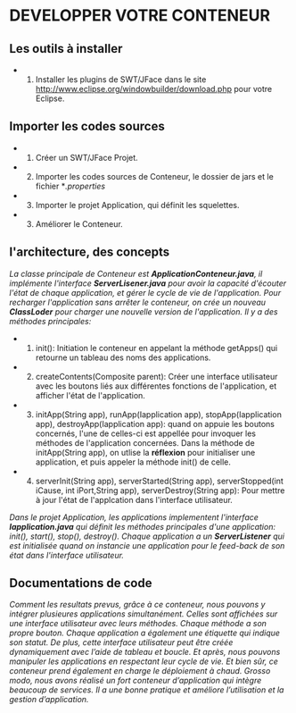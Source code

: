 # DEVELOPPER VOTRE CONTENEUR
## Les outils à installer 
  - 1. Installer les plugins de SWT/JFace dans le site http://www.eclipse.org/windowbuilder/download.php pour votre Eclipse.
## Importer les codes sources
  - 1. Créer un SWT/JFace Projet.
  - 2. Importer les codes sources de Conteneur, le dossier de jars et le fichier **.properties*
  - 3. Importer le projet Application, qui définit les squelettes.
  - 3. Améliorer le Conteneur.
##  l'architecture, des concepts
*La classe principale de Conteneur est **ApplicationConteneur.java**, il implémente l'interface **ServerLisener.java** pour avoir la capacité d'écouter l'état de chaque application, et gérer le cycle de vie de l'application. Pour recharger l'application sans arrêter le conteneur, on crée un nouveau **ClassLoder** pour charger une nouvelle version de l'application.
Il y a des méthodes principales:*
 - 1.  init(): Initiation le conteneur en appelant la méthode getApps() qui retourne un tableau des noms des applications.
 - 2.  createContents(Composite parent): Créer une interface utilisateur avec les boutons liés aux différentes fonctions de l'application, et afficher l'état de l'application.
 - 3. initApp(String app), runApp(Iapplication app), stopApp(Iapplication app), destroyApp(Iapplication app): quand on appuie les boutons concernés, l'une de celles-ci est appellée pour invoquer les méthodes de l'application concernées. Dans la méthode de initApp(String app), on utlise la __réflexion__ pour initialiser une application, et puis appeler la méthode init() de celle.
 - 4. serverInit(String app), serverStarted(String app), serverStopped(int iCause, int iPort,String app), serverDestroy(String app): Pour mettre à jour l'état de l'applcation dans l'interface utilisateur.

*Dans le projet Application, les applications implementent l'interface **Iapplication.java** qui définit les méthodes principales d'une application: init(), start(), stop(), destroy(). Chaque application a un **ServerListener** qui est initialisée quand on instancie une application pour le feed-back de son état dans l'interface utilisateur.*
## Documentations de code
*Comment les resultats prevus, grâce à ce conteneur, nous pouvons y intégrer plusieures applications simultanément. Celles sont affichées sur une interface utilisateur avec leurs méthodes. Chaque méthode a son propre bouton. Chaque application a également une étiquette qui indique son statut. De plus, cette interface utilisateur peut être créée dynamiquement avec l’aide de tableau et boucle. Et après, nous pouvons manipuler les applications en respectant leur cycle de vie. Et bien sûr, ce conteneur prend également en charge le déploiement à chaud. Grosso modo, nous avons réalisé un fort conteneur d’application qui intègre beaucoup de services. Il a une bonne pratique et améliore l’utilisation et la gestion d’application.*
 


